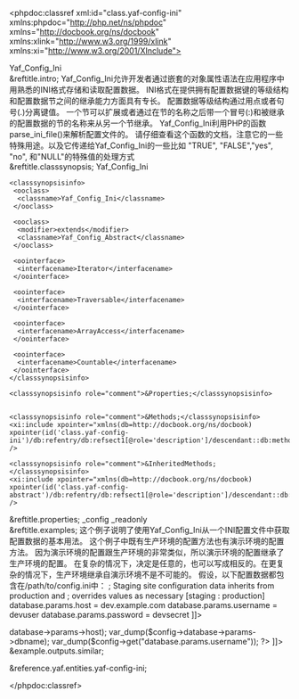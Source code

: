 <?xml version="1.0" encoding="utf-8"?>
<!-- $Revision: 317851 $ -->

<phpdoc:classref xml:id="class.yaf-config-ini" xmlns:phpdoc="http://php.net/ns/phpdoc" xmlns="http://docbook.org/ns/docbook" xmlns:xlink="http://www.w3.org/1999/xlink" xmlns:xi="http://www.w3.org/2001/XInclude">

 <title>The Yaf_Config_Ini class</title>
 <titleabbrev>Yaf_Config_Ini</titleabbrev>

 <partintro>

<!-- {{{ Yaf_Config_Ini intro -->
  <section xml:id="yaf-config-ini.intro">
   &reftitle.intro;
   <para>
   Yaf_Config_Ini允许开发者通过嵌套的对象属性语法在应用程序中用熟悉的INI格式存储和读取配置数据。
   INI格式在提供拥有配置数据键的等级结构和配置数据节之间的继承能力方面具有专长。
   配置数据等级结构通过用点或者句号(.)分离键值。
   一个节可以扩展或者通过在节的名称之后带一个冒号(:)和被继承的配置数据的节的名称来从另一个节继承。
  <note>
   <para>
   Yaf_Config_Ini利用PHP的函数parse_ini_file()来解析配置文件的。
   请仔细查看这个函数的文档，注意它的一些特殊用途。以及它传递给Yaf_Config_Ini的一些比如
   "TRUE", "FALSE","yes", "no", 和"NULL"的特殊值的处理方式
   </para>
  </note>
  </para>
  </section>
<!-- }}} -->

  <section xml:id="yaf-config-ini.synopsis">
   &reftitle.classsynopsis;

<!-- {{{ Synopsis -->
   <classsynopsis>
    <ooclass><classname>Yaf_Config_Ini</classname></ooclass>

<!-- {{{ Class synopsis -->
    <classsynopsisinfo>
     <ooclass>
      <classname>Yaf_Config_Ini</classname>
     </ooclass>
     
     <ooclass>
      <modifier>extends</modifier>
      <classname>Yaf_Config_Abstract</classname>
     </ooclass>
     
     <oointerface>
      <interfacename>Iterator</interfacename>
     </oointerface>

     <oointerface>
      <interfacename>Traversable</interfacename>
     </oointerface>

     <oointerface>
      <interfacename>ArrayAccess</interfacename>
     </oointerface>

     <oointerface>
      <interfacename>Countable</interfacename>
     </oointerface>
    </classsynopsisinfo>
<!-- }}} -->
    <classsynopsisinfo role="comment">&Properties;</classsynopsisinfo>

    
    <classsynopsisinfo role="comment">&Methods;</classsynopsisinfo>
    <xi:include xpointer="xmlns(db=http://docbook.org/ns/docbook) xpointer(id('class.yaf-config-ini')/db:refentry/db:refsect1[@role='description']/descendant::db:methodsynopsis[1])" />
    
    <classsynopsisinfo role="comment">&InheritedMethods;</classsynopsisinfo>
    <xi:include xpointer="xmlns(db=http://docbook.org/ns/docbook) xpointer(id('class.yaf-config-abstract')/db:refentry/db:refsect1[@role='description']/descendant::db:methodsynopsis[1])" />

   </classsynopsis>
<!-- }}} -->

  </section>

  
<!-- {{{ Yaf_Config_Ini properties -->
  <section xml:id="yaf-config-ini.props">
   &reftitle.properties;
   <variablelist>
    <varlistentry xml:id="yaf-config-ini.props.config">
     <term><varname>_config</varname></term>
     <listitem>
      <para></para>
     </listitem>
    </varlistentry>
    <varlistentry xml:id="yaf-config-ini.props.readonly">
     <term><varname>_readonly</varname></term>
     <listitem>
      <para></para>
     </listitem>
    </varlistentry>
   </variablelist>
  </section>
<!-- }}} -->

 <section role="examples">
  &reftitle.examples;
  <example>
   <title><function>Yaf_Config_Ini</function>example</title>
   <para>
    这个例子说明了使用Yaf_Config_Ini从一个INI配置文件中获取配置数据的基本用法。
    这个例子中既有生产环境的配置方法也有演示环境的配置方法。
    因为演示环境的配置跟生产环境的非常类似，所以演示环境的配置继承了生产环境的配置。
    在复杂的情况下，决定是任意的，也可以写成相反的。在更复杂的情况下，生产环境继承自演示环境不是不可能的。
    假设，以下配置数据都包含在/path/to/config.ini中：
   </para>
   <programlisting role="ini">
<![CDATA[
; Production site configuration data
[production]
webhost                  = www.example.com
database.adapter         = pdo_mysql
database.params.host     = db.example.com
database.params.username = dbuser
database.params.password = secret
database.params.dbname   = dbname
 
; Staging site configuration data inherits from production and
; overrides values as necessary
[staging : production]
database.params.host     = dev.example.com
database.params.username = devuser
database.params.password = devsecret
]]>
   </programlisting>
   <programlisting role="php">
<![CDATA[
<?php
$config = new Yaf_Config_Ini('/path/to/config.ini', 'staging');
 
var_dump($config->database->params->host); 
var_dump($config->database->params->dbname);
var_dump($config->get("database.params.username"));
?>
]]>
   </programlisting>
   &example.outputs.similar;
   <screen>
<![CDATA[
string(15) "dev.example.com"
string(6) "dbname"
string(7) "devuser
]]>
   </screen>
  </example>
  </section>

 </partintro>

 &reference.yaf.entities.yaf-config-ini;

</phpdoc:classref>

<!-- Keep this comment at the end of the file
Local variables:
mode: sgml
sgml-omittag:t
sgml-shorttag:t
sgml-minimize-attributes:nil
sgml-always-quote-attributes:t
sgml-indent-step:1
sgml-indent-data:t
indent-tabs-mode:nil
sgml-parent-document:nil
sgml-default-dtd-file:"~/.phpdoc/manual.ced"
sgml-exposed-tags:nil
sgml-local-catalogs:nil
sgml-local-ecat-files:nil
End:
vim600: syn=xml fen fdm=syntax fdl=2 si
vim: et tw=78 syn=sgml
vi: ts=1 sw=1
-->
